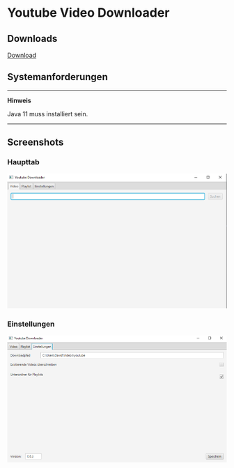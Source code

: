 # Youtube Video Downloader

## Downloads

[Download](http://daluba.de:3000/dave/YoutubeDownloader_releases/releases/latest)

## Systemanforderungen

---
**Hinweis**

Java 11 muss installiert sein.

---

## Screenshots

### Haupttab
![Main Screen](screenshots/MainScreen.png)

### Einstellungen
![Settings](screenshots/Settings.png)